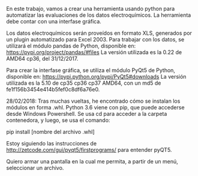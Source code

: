 En este trabajo, vamos a crear una herramienta usando python para automatizar las evaluaciones de los datos electroquímicos. La herramienta debe contar con una interfase gráfica.

Los datos electroquímicos serán proveídos en formato XLS, generados por un plugin automatizado para Excel 2003.
Para trabajar con los datos, se utilizará el módulo pandas de Python, disponible en:
https://pypi.org/project/pandas/#files
La versión utilizada es la 0.22 de AMD64 cp36, del 31/12/2017.

Para crear la interfase gráfica, se utiliza el módulo PyQt5 de Python, disponible en:
https://pypi.python.org/pypi/PyQt5#downloads
La versión utilizada es la 5.10 de cp35 cp36 cp37 AMD64, con un md5 de fe1f156b3454e414b5fef0c8df6a76e0.

28/02/2018:
Tras muchas vueltas, he encontrado cómo se instalan los módulos en forma .whl.
Python 3.6 viene con pip, que puede accederse desde Windows Powershell. Se usa cd para acceder a la carpeta contenedora, y luego, se usa el comando:

pip install [nombre del archivo .whl]


Estoy siguiendo las instrucciones de http://zetcode.com/gui/pyqt5/firstprograms/ para entender pyQT5.

Quiero armar una pantalla en la cual me permita, a partir de un menú, seleccionar un archivo.